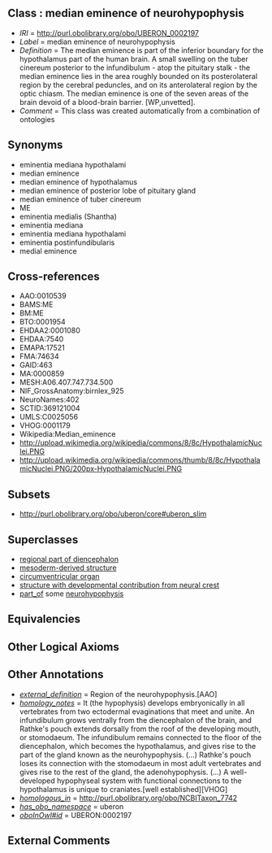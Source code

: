 
## Class : median eminence of neurohypophysis

 * *IRI* = http://purl.obolibrary.org/obo/UBERON_0002197
 * *Label* = median eminence of neurohypophysis
 * *Definition* = The median eminence is part of the inferior boundary for the hypothalamus part of the human brain. A small swelling on the tuber cinereum posterior to the infundibulum - atop the pituitary stalk - the median eminence lies in the area roughly bounded on its posterolateral region by the cerebral peduncles, and on its anterolateral region by the optic chiasm. The median eminence is one of the seven areas of the brain devoid of a blood-brain barrier. [WP,unvetted].
 * *Comment* = This class was created automatically from a combination of ontologies

## Synonyms

 * eminentia mediana hypothalami
 * median eminence
 * median eminence of hypothalamus
 * median eminence of posterior lobe of pituitary gland
 * median eminence of tuber cinereum
 * ME
 * eminentia medialis (Shantha)
 * eminentia mediana
 * eminentia mediana hypothalami
 * eminentia postinfundibularis
 * medial eminence

## Cross-references

 * AAO:0010539
 * BAMS:ME
 * BM:ME
 * BTO:0001954
 * EHDAA2:0001080
 * EHDAA:7540
 * EMAPA:17521
 * FMA:74634
 * GAID:463
 * MA:0000859
 * MESH:A06.407.747.734.500
 * NIF_GrossAnatomy:birnlex_925
 * NeuroNames:402
 * SCTID:369121004
 * UMLS:C0025056
 * VHOG:0001179
 * Wikipedia:Median_eminence
 * http://upload.wikimedia.org/wikipedia/commons/8/8c/HypothalamicNuclei.PNG
 * http://upload.wikimedia.org/wikipedia/commons/thumb/8/8c/HypothalamicNuclei.PNG/200px-HypothalamicNuclei.PNG

## Subsets

 * http://purl.obolibrary.org/obo/uberon/core#uberon_slim

## Superclasses

 * [regional part of diencephalon](../../UBERON/84/UBERON_0002784.md)
 * [mesoderm-derived structure](../../UBERON/20/UBERON_0004120.md)
 * [circumventricular organ](../../UBERON/08/UBERON_0005408.md)
 * [structure with developmental contribution from neural crest](../../UBERON/14/UBERON_0010314.md)
 * [part_of](../../BFO/50/BFO_0000050.md) some [neurohypophysis](../../UBERON/98/UBERON_0002198.md)

## Equivalencies


## Other Logical Axioms


## Other Annotations

 * *[external_definition](../../UBPROP/01/UBPROP_0000001.md)* = Region of the neurohypophysis.[AAO]
 * *[homology_notes](../../UBPROP/03/UBPROP_0000003.md)* = It (the hypophysis) develops embryonically in all vertebrates from two ectodermal evaginations that meet and unite. An infundibulum grows ventrally from the diencephalon of the brain, and Rathke's pouch extends dorsally from the roof of the developing mouth, or stomodaeum. The infundibulum remains connected to the floor of the diencephalon, which becomes the hypothalamus, and gives rise to the part of the gland known as the neurohypophysis. (...) Rathke's pouch loses its connection with the stomodaeum in most adult vertebrates and gives rise to the rest of the gland, the adenohypophysis. (...) A well-developed hypophyseal system with functional connections to the hypothalamus is unique to craniates.[well established][VHOG]
 * *[homologous_in](../../core#homologous/in/core#homologous_in.md)* = http://purl.obolibrary.org/obo/NCBITaxon_7742
 * *[has_obo_namespace](../../ce/oboInOwl#hasOBONamespace.md)* = uberon
 * *[oboInOwl#id](../../id/oboInOwl#id.md)* = UBERON:0002197

## External Comments

